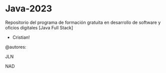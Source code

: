 # Java-2023
Repositorio del programa de formación gratuita en desarrollo de software y oficios digitales [Java Full Stack]

- Cristian!

@autores:

JLN

NAD

